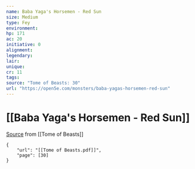 ```yaml
---
name: Baba Yaga's Horsemen - Red Sun
size: Medium
type: Fey
environment: 
hp: 171
ac: 20
initiative: 0
alignment: 
legendary: 
lair: 
unique: 
cr: 11
tags: 
source: "Tome of Beasts: 30"
url: "https://open5e.com/monsters/baba-yagas-horsemen-red-sun"
---
```

# [[Baba Yaga's Horsemen - Red Sun]]

[Source](zotero://open-pdf/library/items/ULEQWHJM?page=30) from [[Tome of Beasts]]

```pdf
{
	"url": "[[Tome of Beasts.pdf]]",
	"page": [30]
}
```

